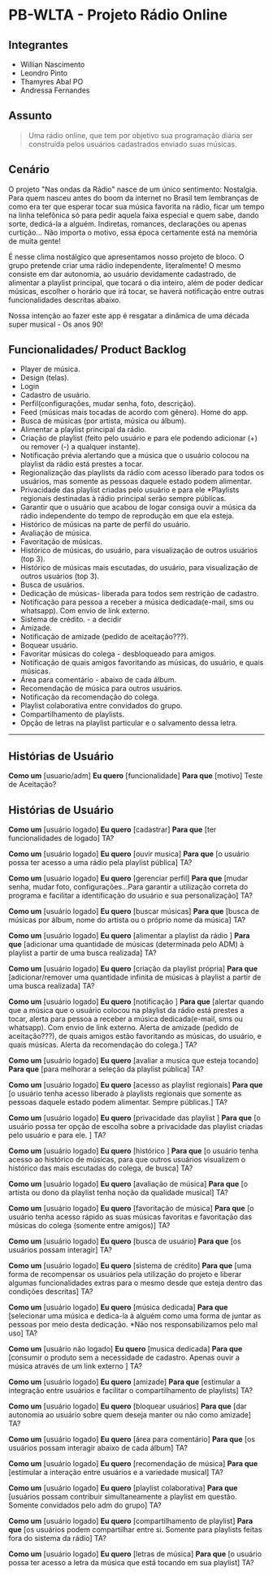 # PB-WLTA - Projeto Rádio Online

## Integrantes
- Willian Nascimento
- Leondro Pinto
- Thamyres Abal PO
- Andressa Fernandes

## Assunto
> Uma rádio online, que tem por objetivo sua programação diária ser construída pelos usuários cadastrados enviado suas músicas.

## Cenário

O projeto "Nas ondas da Rádio" nasce de um único sentimento: Nostalgia. Para quem nasceu antes do boom da internet no Brasil tem lembranças de como era ter que esperar tocar sua música favorita na rádio, ficar um tempo na linha telefônica só para pedir aquela faixa especial e quem sabe, dando sorte, dedicá-la a alguém. Indiretas, romances, declarações ou apenas curtição... Não importa o motivo, essa época certamente está na memória de muita gente!

É nesse clima nostálgico que apresentamos nosso projeto de bloco. O grupo pretende criar uma rádio independente, literalmente! O mesmo consiste em dar autonomia, ao usuário devidamente cadastrado, de alimentar a playlist principal, que tocará o dia inteiro, além de poder dedicar músicas, escolher o horário que irá tocar, se haverá notificação entre outras funcionalidades  descritas abaixo. 

Nossa intenção ao fazer este app é resgatar a dinâmica de uma década super musical - Os anos 90! 

## Funcionalidades/ Product Backlog
- Player de música.
- Design (telas).
- Login
- Cadastro de usuário.
- Perfil(configurações, mudar senha, foto, descrição).
- Feed (músicas mais tocadas de acordo com gênero). Home do app.
- Busca de músicas (por artista, música ou álbum).
- Alimentar a playlist principal da rádio.
- Criação de playlist (feito pelo usuário e para ele podendo adicionar (+) ou remover (-) a qualquer instante).
- Notificação prévia alertando que a música que o usuário colocou na playlist da rádio está prestes a tocar.
- Regionalização das playlists da rádio com acesso liberado para todos os usuários, mas somente as pessoas daquele estado podem alimentar.
- Privacidade das playlist criadas pelo usuário e para ele *Playlists regionais destinadas à rádio principal serão sempre públicas.
- Garantir que o usuário que acabou de logar consiga ouvir a música da rádio independente do tempo de reprodução em que ela esteja.
- Histórico de músicas na parte de perfil do usuário.
- Avaliação de música.
- Favoritação de músicas.
- Histórico de músicas, do usuário, para visualização de outros usuários (top 3).
- Histórico de músicas mais escutadas, do usuário, para visualização de outros usuários (top 3).
- Busca de usuários.
- Dedicação de músicas- liberada para todos sem restrição de cadastro.
- Notificação para pessoa a receber a música dedicada(e-mail, sms ou whatsapp). Com envio de link externo.
- Sistema de crédito. - a decidir  
- Amizade.
- Notificação de amizade (pedido de aceitação???).
- Boquear usuário.
- Favoritar músicas do colega - desbloqueado para amigos.
- Notificação de quais amigos favoritando as músicas, do usuário, e quais músicas.
- Área para comentário - abaixo de cada álbum.
- Recomendação de música para outros usuários.
- Notificação da recomendação do colega.
- Playlist colaborativa entre convidados do grupo.
- Compartilhamento de playlists.
- Opção de letras na playlist particular e o salvamento dessa letra.

----------------------------------------------

## Histórias de Usuário

**Como um** [usuario/adm]
**Eu quero** [funcionalidade]
**Para que** [motivo]
Teste de Aceitação?

## Histórias de Usuário

**Como um** [usuário logado]
**Eu quero** [cadastrar]
**Para que** [ter funcionalidades de logado]
TA?

**Como um** [usuário logado]
**Eu quero** [ouvir musica]
**Para que** [o usuário possa ter acesso a uma rádio pela playlist pública]
TA?

**Como um** [usuário logado]
**Eu quero** [gerenciar perfil]
**Para que** [mudar senha, mudar foto, configurações...Para garantir a utilização correta do programa e facilitar a identificação do usuário e sua personalização]
TA?

**Como um** [usuário logado]
**Eu quero** [buscar músicas]
**Para que** [busca de músicas por álbum, nome do artista ou o próprio nome da música]
TA?

**Como um** [usuário logado]
**Eu quero** [alimentar a playlist da rádio ]
**Para que** [adicionar uma quantidade de músicas (determinada pelo ADM) à playlist a partir de uma busca realizada]
TA?

**Como um** [usuário logado]
**Eu quero** [criação da playlist própria]
**Para que** [adicionar/remover uma quantidade infinita de músicas à playlist a partir de uma busca realizada]
TA?

**Como um** [usuário logado]
**Eu quero** [notificação ]
**Para que** [alertar quando que a música que o usuário colocou na playlist da rádio está prestes a tocar, alerta para pessoa a receber a música dedicada(e-mail, sms ou whatsapp). Com envio de link externo. Alerta de amizade (pedido de aceitação???), de quais amigos estão favoritando as músicas, do usuário, e quais músicas. Alerta da recomendação do colega.]
TA?

**Como um** [usuário logado]
**Eu quero** [avaliar a musica que esteja tocando]
**Para que** [para melhorar a seleção da playlist pública]
TA?

**Como um** [usuário logado]
**Eu quero** [acesso as playlist regionais]
**Para que** [o usuário tenha acesso liberado à playlists regionais que  somente as pessoas daquele estado podem alimentar. Sempre públicas.]
TA?

**Como um** [usuário logado]
**Eu quero** [privacidade das playlist ]
**Para que** [o usuário possa ter opção de escolha sobre a privacidade das playlist criadas pelo usuário e para ele. ]
TA?

**Como um** [usuário logado]
**Eu quero** [histórico ]
**Para que** [o usuário tenha acesso ao histórico de músicas, para que outros usuários visualizem o histórico das mais escutadas do colega, de busca]
TA?

**Como um** [usuário logado]
**Eu quero** [avaliação de música]
**Para que** [o artista ou dono da playlist tenha noção da qualidade musical]
TA?

**Como um** [usuário logado]
**Eu quero** [favoritação de música]
**Para que** [o usuário tenha acesso rápido as suas músicas favoritas e favoritação das músicas do colega (somente entre amigos)]
TA?

**Como um** [usuário logado]
**Eu quero** [busca de usuário]
**Para que** [os usuários possam interagir]
TA?

**Como um** [usuário logado]
**Eu quero** [sistema de crédito]
**Para que** [uma forma de recompensar os usuários pela utilização do projeto e liberar algumas funcionalidades extras para o mesmo desde que esteja dentro das condições descritas]
TA?

**Como um** [usuário logado]
**Eu quero** [música dedicada]
**Para que** [selecionar uma música e dedica-la à alguém como uma forma de juntar as pessoas por meio desta dedicação. *Não nos responsabilizamos pelo mal uso]
TA?

**Como um** [usuário não logado]
**Eu quero** [musica dedicada]
**Para que** [consumir o produto sem a necessidade de cadastro. Apenas ouvir a música através de um link externo ]
TA?

**Como um** [usuário logado]
**Eu quero** [amizade]
**Para que** [estimular a integração entre usuários e facilitar o compartilhamento de playlists]
TA?

**Como um** [usuário logado]
**Eu quero** [bloquear usuários]
**Para que** [dar autonomia ao usuário sobre quem deseja manter ou não como amizade]
TA?

**Como um** [usuário logado]
**Eu quero** [área para comentário]
**Para que** [os usuários possam interagir abaixo de cada álbum]
TA?

**Como um** [usuário logado]
**Eu quero** [recomendação de música]
**Para que** [estimular a interação entre usuários e a variedade musical]
TA?

**Como um** [usuário logado]
**Eu quero** [playlist colaborativa]
**Para que** [usuários possam contribuir simultaneamente a playlist em questão. Somente convidados pelo adm do grupo]
TA?

**Como um** [usuário logado]
**Eu quero** [compartilhamento de playlist]
**Para que** [os usuários podem compartilhar entre si. Somente para playlists feitas fora do sistema da rádio]
TA?

**Como um** [usuário logado]
**Eu quero** [letras de música]
**Para que** [o usuário possa ter acesso a letra da música que está tocando em sua playlist]
TA?

